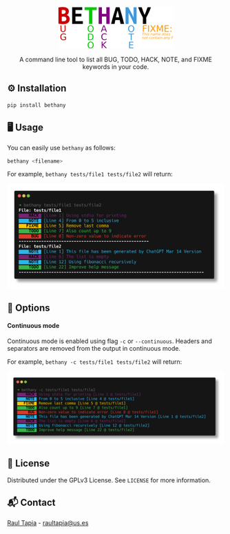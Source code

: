 <div align="center" style="margin-bottom: 10px;">
<a href="https://github.com/raultapia/bethany">
<img src="https://raw.githubusercontent.com/raultapia/bethany/main/.github/assets/logo.png" alt="logo">
</a>
</div>

<p align="center">
A command line tool to list all BUG, TODO, HACK, NOTE, and FIXME keywords in your code.
</p>

## ⚙️ Installation
```bash
pip install bethany
```

## 🖥️ Usage
You can easily use `bethany` as follows:
```bash
bethany <filename>
```

For example, ``bethany tests/file1 tests/file2`` will return:

![example1](https://raw.githubusercontent.com/raultapia/bethany/main/.github/assets/example1.png)

## 🔩 Options
#### Continuous mode
Continuous mode is enabled using flag ``-c`` or ``--continuous``. Headers and separators are removed from the output in continuous mode.

For example, ``bethany -c tests/file1 tests/file2`` will return:

![example2](https://raw.githubusercontent.com/raultapia/bethany/main/.github/assets/example2.png)

## 📝 License

Distributed under the GPLv3 License. See `LICENSE` for more information.

## 📬 Contact

[Raul Tapia](https://github.com/raultapia) - raultapia@us.es
